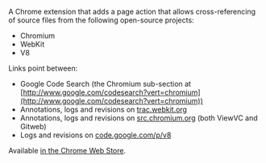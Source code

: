 A Chrome extension that adds a page action that allows cross-referencing of source files from the following open-source projects:

* Chromium
* WebKit
* V8

Links point between:

* Google Code Search (the Chromium sub-section at [http://www.google.com/codesearch?vert=chromium](http://www.google.com/codesearch?vert=chromium))
* Annotations, logs and revisions on [trac.webkit.org](https://trac.webkit.org)
* Annotations, logs and revisions on [src.chromium.org](https://src.chromium.org) (both ViewVC and Gitweb)
* Logs and revisions on [code.google.com/p/v8](https://code.google.com/p/v8)

Available [in the Chrome Web Store](https://chrome.google.com/webstore/detail/ncjnjlfeffaclcioiphpaofhkebnmknj).